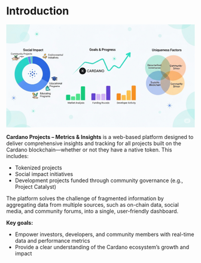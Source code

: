 # Introduction 


![asset](assets/banner.png "How does it work") 

**Cardano Projects – Metrics & Insights** is a web-based platform designed to deliver comprehensive insights and tracking for all projects built on the Cardano blockchain—whether or not they have a native token. This includes:

- Tokenized projects
- Social impact initiatives
- Development projects funded through community governance (e.g., Project Catalyst)

The platform solves the challenge of fragmented information by aggregating data from multiple sources, such as on-chain data, social media, and community forums, into a single, user-friendly dashboard.

**Key goals:**

- Empower investors, developers, and community members with real-time data and performance metrics
- Provide a clear understanding of the Cardano ecosystem’s growth and impact

